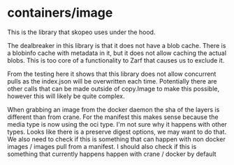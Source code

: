 # containers/image

This is the library that skopeo uses under the hood. 

The dealbreaker in this library is that it does not have a blob cache. There is a blobinfo cache with metadata in it, but it does not allow caching the actual blobs. This is too core of a functionality to Zarf that causes us to exclude it. 

From the testing here it shows that this library does not allow concurrent pulls as the index.json will be overwritten each time. Potentially there are other calls that can be made outside of copy.Image to make this possible, however this will likely be quite complex.

When grabbing an image from the docker daemon the sha of the layers is different than from crane. For the manifest this makes sense because the media type is now using the oci type. I'm not sure why it happens with other types. Looks like there is a preserve digest options, we may want to do that. We also need to check if this is something that can happen with non docker images / images pull from a manifest. I should also check if this is something that currently happens happen with crane / docker by default